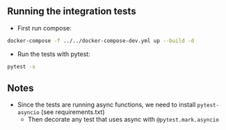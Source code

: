 Running the integration tests
-----------------------------
* First run compose:

```bash
docker-compose -f ../../docker-compose-dev.yml up --build -d
```

* Run the tests with pytest:

```bash
pytest -s
```

Notes
-----
* Since the tests are running async functions, we need to install `pytest-asyncio` (see requirements.txt)
  - Then decorate any test that uses async with `@pytest.mark.asyncio`